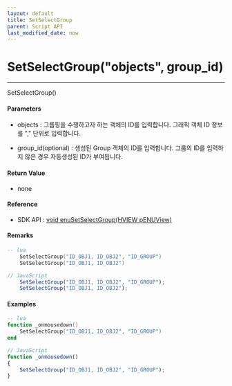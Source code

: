 ```yaml
---
layout: default
title: SetSelectGroup
parent: Script API
last_modified_date: now
---
```


# SetSelectGroup\(\"objects\", group_id\)

---
SetSelectGroup\(\)

#### Parameters

* objects : 그룹핑을 수행하고자 하는 객체의 ID를 입력합니다. 그래픽 객체 ID 정보를 "," 단위로 입력합니다.

* group_id(optional) : 생성된 Group 객체의 ID를 입력합니다. 그룹의 ID를 입력하지 않은 경우 자동생성된 ID가 부여됩니다.


#### Return Value

* none

#### Reference

* SDK API : [void enuSetSelectGroup\(HVIEW pENUView\)](/enuspace_doc/docs/enusappapi_enusetselectgroup/)

#### Remarks
```lua
-- lua
    SetSelectGroup("ID_OBJ1, ID_OBJ2", "ID_GROUP")
    SetSelectGroup("ID_OBJ1, ID_OBJ2")
```

```js
// JavaScript  
    SetSelectGroup("ID_OBJ1, ID_OBJ2", "ID_GROUP");
    SetSelectGroup("ID_OBJ1, ID_OBJ2");
```
#### Examples


```lua
-- lua
function _onmousedown()
    SetSelectGroup("ID_OBJ1, ID_OBJ2", "ID_GROUP")
end
```

```js
// JavaScript
function _onmousedown()
{    
    SetSelectGroup("ID_OBJ1, ID_OBJ2", "ID_GROUP");
}
```










